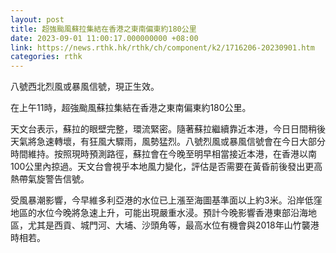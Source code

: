 ```yaml
---
layout: post
title: 超強颱風蘇拉集結在香港之東南偏東約180公里
date: 2023-09-01 11:00:17.000000000 +08:00
link: https://news.rthk.hk/rthk/ch/component/k2/1716206-20230901.htm
categories: rthk
---
```


八號西北烈風或暴風信號，現正生效。
 
在上午11時，超強颱風蘇拉集結在香港之東南偏東約180公里。

天文台表示，蘇拉的眼壁完整，環流緊密。隨著蘇拉繼續靠近本港，今日日間稍後天氣將急速轉壞，有狂風大驟雨，風勢猛烈。八號烈風或暴風信號會在今日大部分時間維持。按照現時預測路徑，蘇拉會在今晚至明早相當接近本港，在香港以南100公里內掠過。天文台會視乎本地風力變化，評估是否需要在黃昏前後發出更高熱帶氣旋警告信號。

受風暴潮影響，今早維多利亞港的水位已上漲至海圖基準面以上約3米。沿岸低窪地區的水位今晚將急速上升，可能出現嚴重水浸。預計今晚影響香港東部沿海地區，尤其是西貢、城門河、大埔、沙頭角等，最高水位有機會與2018年山竹襲港時相若。
